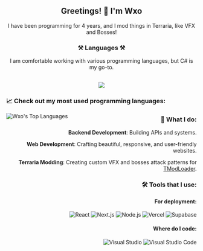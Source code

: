 <div align="center">

## Greetings! 👋 I'm Wxo

I have been programming for 4 years, and I mod things in Terraria, like VFX and Bosses!

### ⚒️ Languages ⚒️

I am comfortable working with various programming languages, but C# is my go-to.

<br/>

<img src="https://skillicons.dev/icons?i=cs,cpp,python,kotlin,java,javascript,typescript,html,css,postgres" />

</div>

### 📈 Check out my most used programming languages:
<img align="left" alt="Wxo's Top Languages" src="https://github-readme-stats-wxogits-projects.vercel.app/api/top-langs/?username=WxoGit&layout=donut-vertical&hide_border=false&title_color=ff652f&icon_color=FFE400&bg_color=09131B&text_color=ffffff&border_color=0c1a25" />

<div align="right">

### 🔧 What I do:

**Backend Development**: Building APIs and systems.

**Web Development**: Crafting beautiful, responsive, and user-friendly websites.

**Terraria Modding**: Creating custom VFX and bosses attack patterns for [TModLoader](https://store.steampowered.com/app/1281930/TModLoader/).

### 🛠️ Tools that I use:

#### For deployment:
![React](https://img.shields.io/badge/React-61DAFB?style=flat&logo=react&logoColor=black)
![Next.js](https://img.shields.io/badge/Next.js-000000?style=flat&logo=next.js&logoColor=white)
![Node.js](https://img.shields.io/badge/Node.js-339933?style=flat&logo=node.js&logoColor=white)
![Vercel](https://img.shields.io/badge/Vercel-000000?style=flat&logo=vercel&logoColor=white)
![Supabase](https://img.shields.io/badge/Supabase-3ECF8E?style=flat&logo=supabase&logoColor=white)

#### Where do I code:
![Visual Studio](https://img.shields.io/badge/Visual_Studio-5C2D91?style=flat&logo=visual-studio&logoColor=white)
![Visual Studio Code](https://img.shields.io/badge/Visual_Studio_Code-007ACC?style=flat&logo=visual-studio-code&logoColor=white)

</div>

